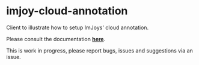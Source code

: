 # imjoy-cloud-annotation

Client to illustrate how to setup ImJoys' cloud annotation.

Please consult the documentation [**here**](https://imjoy-team.github.io/imjoy-cloud-annotation/#/).

This is work in progress, please report bugs, issues and suggestions via an issue.
